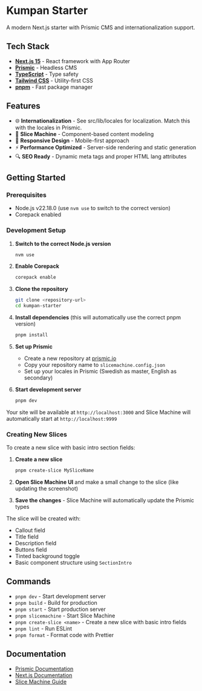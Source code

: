 # Kumpan Starter

A modern Next.js starter with Prismic CMS and internationalization support.

## Tech Stack

- **[Next.js 15](https://nextjs.org/)** - React framework with App Router
- **[Prismic](https://prismic.io/)** - Headless CMS
- **[TypeScript](https://www.typescriptlang.org/)** - Type safety
- **[Tailwind CSS](https://tailwindcss.com/)** - Utility-first CSS
- **[pnpm](https://pnpm.io/)** - Fast package manager

## Features

- 🌐 **Internationalization** - See src/lib/locales for localization. Match this with the locales in Prismic.
- 🎨 **Slice Machine** - Component-based content modeling
- 📱 **Responsive Design** - Mobile-first approach
- ⚡ **Performance Optimized** - Server-side rendering and static generation
- 🔍 **SEO Ready** - Dynamic meta tags and proper HTML lang attributes

## Getting Started

### Prerequisites

- Node.js v22.18.0 (use `nvm use` to switch to the correct version)
- Corepack enabled

### Development Setup

1. **Switch to the correct Node.js version**

   ```bash
   nvm use
   ```

2. **Enable Corepack**

   ```bash
   corepack enable
   ```

3. **Clone the repository**

   ```bash
   git clone <repository-url>
   cd kumpan-starter
   ```

4. **Install dependencies** (this will automatically use the correct pnpm version)

   ```bash
   pnpm install
   ```

5. **Set up Prismic**
   - Create a new repository at [prismic.io](https://prismic.io/dashboard)
   - Copy your repository name to `slicemachine.config.json`
   - Set up your locales in Prismic (Swedish as master, English as secondary)

6. **Start development server**

   ```bash
   pnpm dev
   ```

Your site will be available at `http://localhost:3000` and Slice Machine will automatically start at `http://localhost:9999`

### Creating New Slices

To create a new slice with basic intro section fields:

1. **Create a new slice**

   ```bash
   pnpm create-slice MySliceName
   ```

2. **Open Slice Machine UI** and make a small change to the slice (like updating the screenshot)

3. **Save the changes** - Slice Machine will automatically update the Prismic types

The slice will be created with:

- Callout field
- Title field
- Description field
- Buttons field
- Tinted background toggle
- Basic component structure using `SectionIntro`

## Commands

- `pnpm dev` - Start development server
- `pnpm build` - Build for production
- `pnpm start` - Start production server
- `pnpm slicemachine` - Start Slice Machine
- `pnpm create-slice <name>` - Create a new slice with basic intro fields
- `pnpm lint` - Run ESLint
- `pnpm format` - Format code with Prettier

## Documentation

- [Prismic Documentation](https://prismic.io/docs)
- [Next.js Documentation](https://nextjs.org/docs)
- [Slice Machine Guide](https://prismic.io/docs/slice-machine)

